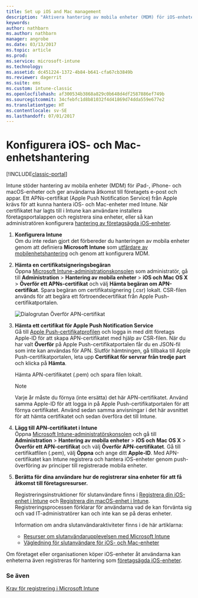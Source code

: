 ```yaml
---
title: Set up iOS and Mac management
description: "Aktivera hantering av mobila enheter (MDM) för iOS-enheter, inklusive iPad och iPhone samt Mac OS X-enheter med Microsoft Intune."
keywords: 
author: nathbarn
ms.author: nathbarn
manager: angrobe
ms.date: 03/13/2017
ms.topic: article
ms.prod: 
ms.service: microsoft-intune
ms.technology: 
ms.assetid: dc451224-1372-4b84-b641-cfa67cb3849b
ms.reviewer: dagerrit
ms.suite: ems
ms.custom: intune-classic
ms.openlocfilehash: af300534b3868a829c0b648d4df2587886ef749b
ms.sourcegitcommit: 34cfebfc1d8b81032f4d41869d74dda559e677e2
ms.translationtype: HT
ms.contentlocale: sv-SE
ms.lasthandoff: 07/01/2017
---
```

# <a name="set-up-ios-and-mac-device-management"></a>Konfigurera iOS- och Mac-enhetshantering

[!INCLUDE[classic-portal](../includes/classic-portal.md)]

Intune stöder hantering av mobila enheter (MDM) för iPad-, iPhone- och macOS-enheter och ger användarna åtkomst till företagets e-post och appar. Ett APNs-certifikat (Apple Push Notification Service) från Apple krävs för att kunna hantera iOS- och Mac-enheter med Intune. När certifikatet har lagts till i Intune kan användare installera företagsportalappen och registrera sina enheter, eller så kan administratören konfigurera [hantering av företagsägda iOS-enheter](enroll-corporate-owned-ios-devices-in-microsoft-intune.md).

1.  **Konfigurera Intune**<br>
    Om du inte redan gjort det förbereder du hanteringen av mobila enheter genom att definiera **Microsoft Intune** som [utfärdare av mobilenhetshantering](prerequisites-for-enrollment.md#step-2-set-mdm-authority) och genom att konfigurera MDM.

2.  **Hämta en certifikatsigneringsbegäran**<br>
    Öppna [Microsoft Intune-administrationskonsolen](https://manage.microsoft.com) som administratör, gå till **Administration** &gt; **Hantering av mobila enheter** &gt; **iOS och Mac OS X** &gt; **Överför ett APNs-certifikat** och välj **Hämta begäran om APN-certifikat**. Spara begäran om certifikatsignering (.csr) lokalt. CSR-filen används för att begära ett förtroendecertifikat från Apple Push-certifikatportalen.

    ![Dialogrutan Överför APN-certifikat](../media/Intune-iOS-enrollment-with-apns.png)

3.  **Hämta ett certifikat för Apple Push Notification Service**<br>
    Gå till [Apple Push-certifikatprofilen](http://go.microsoft.com/fwlink/?LinkId=269844) och logga in med ditt företags Apple-ID för att skapa APN-certifikatet med hjälp av CSR-filen. När du har valt **Överför** på Apple Push-certifikatportalen får du en JSON-fil som inte kan användas för APN. Slutför hämtningen, gå tillbaka till Apple Push-certifikatportalen, leta upp **Certifikat för servrar från tredje part** och klicka på **Hämta**.

    Hämta APN-certifikatet (.pem) och spara filen lokalt.

    > [!NOTE]
    > Varje år måste du förnya (inte ersätta) det här APN-certifikatet. Använd samma Apple-ID för att logga in på Apple Push-certifikatportalen för att förnya certifikatet. Använd sedan samma anvisningar i det här avsnittet för att hämta certifikatet och sedan överföra det till Intune.

4.  **Lägg till APN-certifikatet i Intune**<br>
    Öppna [Microsoft Intune-administratörskonsolen](https://manage.microsoft.com) och gå till **Administration** &gt; **Hantering av mobila enheter** &gt; **iOS och Mac OS X** &gt; **Överför ett APN-certifikat** och välj **Överför APN-certifikatet**. Gå till certifikatfilen (.pem), välj **Öppna** och ange ditt **Apple-ID**. Med APN-certifikatet kan Intune registrera och hantera iOS-enheter genom push-överföring av principer till registrerade mobila enheter.

5.  **Berätta för dina användare hur de registrerar sina enheter för att få åtkomst till företagsresurser.**

    Registreringsinstruktioner för slutanvändare finns i [Registrera din iOS-enhet i Intune](https://docs.microsoft.com/intune-user-help/enroll-your-device-in-intune-ios) och [Registrera din macOS-enhet i Intune](https://docs.microsoft.com/intune-user-help/enroll-your-device-in-intune-macos). Registreringsprocessen förklarar för användarna vad de kan förvänta sig och vad IT-administratörer kan och inte kan se på deras enheter.

    Information om andra slutanvändaraktiviteter finns i de här artiklarna:
    - [Resurser om slutanvändarupplevelsen med Microsoft Intune](/intune/end-user-educate)
    - [Vägledning för slutanvändare för iOS- och Mac-enheter](https://docs.microsoft.com/intune-user-help/using-your-ios-or-macOS-device-with-intune)

Om företaget eller organisationen köper iOS-enheter åt användarna kan enheterna även registreras för hantering som [företagsägda iOS-enheter](enroll-corporate-owned-ios-devices-in-microsoft-intune.md).

### <a name="see-also"></a>Se även
[Krav för registrering i Microsoft Intune](prerequisites-for-enrollment.md)
